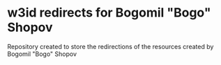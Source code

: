 w3id redirects for Bogomil "Bogo" Shopov
=====================================

Repository created to store the redirections of the resources created by Bogomil "Bogo" Shopov
